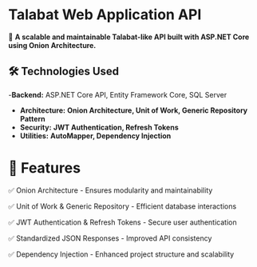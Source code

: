 # Talabat Web Application API  

🚀 **A scalable and maintainable Talabat-like API built with ASP.NET Core using Onion Architecture.**  

## **🛠 Technologies Used**  
-**Backend:** ASP.NET Core API, Entity Framework Core, SQL Server  
- **Architecture:** **Onion Architecture, Unit of Work, Generic Repository Pattern**  
- **Security:** **JWT Authentication, Refresh Tokens**  
- **Utilities:** **AutoMapper, Dependency Injection**  
# 📌 Features  
✅ Onion Architecture - Ensures modularity and maintainability  

✅ Unit of Work & Generic Repository - Efficient database interactions  

✅ JWT Authentication & Refresh Tokens - Secure user authentication  

✅ Standardized JSON Responses - Improved API consistency  

✅ Dependency Injection - Enhanced project structure and scalability  
